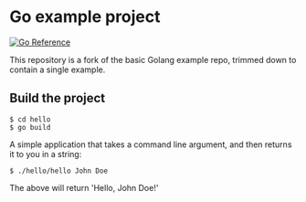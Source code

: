 # Go example project

[![Go Reference](https://pkg.go.dev/badge/golang.org/x/example.svg)](https://pkg.go.dev/golang.org/x/example)

This repository is a fork of the basic Golang example repo, trimmed down to contain a single example.

## Build the project

```
$ cd hello
$ go build
```

A simple application that takes a command line argument, and then returns it to you in a string:

```
$ ./hello/hello John Doe
```

The above will return 'Hello, John Doe!'

